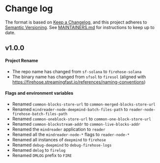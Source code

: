 # Change log

The format is based on [Keep a Changelog](https://keepachangelog.com/en/1.0.0/), and this
project adheres to [Semantic Versioning](https://semver.org/spec/v2.0.0.html). See [MAINTAINERS.md](./MAINTAINERS.md)
for instructions to keep up to date.


## v1.0.0


#### Project Rename

* The repo name has changed from `sf-solana` to `firehose-solana`
* The binary name has changed from `sfsol` to `firesol` (aligned with https://firehose.streamingfast.io/references/naming-conventions)

#### Flags and environment variables

* Renamed `common-blocks-store-url` to `common-merged-blocks-store-url`
* Renamed `mindreader-node-deepmind-batch-files-path` to `reader-node-firehose-batch-files-path`
* Renamed `common-oneblock-store-url` to `common-one-block-store-url`
* Renamed `common-blockstream-addr` to `common-live-blocks-addr`
* Renamed the `mindreader` application to `reader`
* Renamed all the `mindreader-node-*` flags to `reader-node-*`
* Renamed all instances of `deepmind` to `firehose`
* Renamed `debug-deepmind` to `debug-firehose-logs`
* Renamed `dmlog` to `firelog`
* Renamed `DMLOG` prefix to `FIRE`

